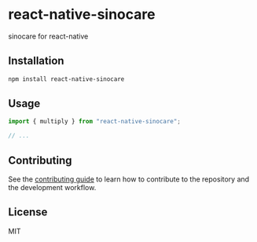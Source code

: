 # react-native-sinocare

sinocare for react-native

## Installation

```sh
npm install react-native-sinocare
```

## Usage

```js
import { multiply } from "react-native-sinocare";

// ...

```

## Contributing

See the [contributing guide](CONTRIBUTING.md) to learn how to contribute to the repository and the development workflow.

## License

MIT
